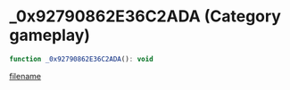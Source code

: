 # _0x92790862E36C2ADA (Category gameplay)

```js
function _0x92790862E36C2ADA(): void
```

[filename](_0x92790862E36C2ADA_m.md ':include')